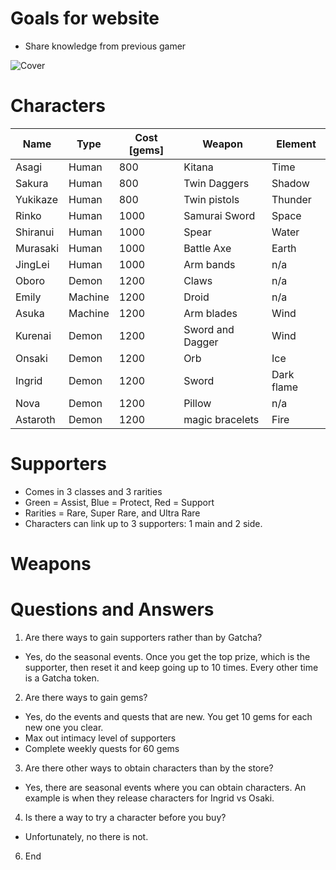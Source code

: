 # Goals for website
- Share knowledge from previous gamer

![Cover](https://external-content.duckduckgo.com/iu/?u=https%3A%2F%2Ftse1.mm.bing.net%2Fth%3Fid%3DOIP.1C2JmUMdAnf9UEs8ZP9RWAHaEn%26pid%3DApi&f=1)

# Characters

Name | Type | Cost [gems] | Weapon | Element
--- | --- | --- | --- | --- |
Asagi | Human | 800 | Kitana | Time
Sakura | Human | 800 | Twin Daggers | Shadow
Yukikaze | Human | 800 | Twin pistols | Thunder
Rinko | Human | 1000 | Samurai Sword | Space
Shiranui | Human | 1000 | Spear | Water
Murasaki | Human | 1000 | Battle Axe | Earth
JingLei | Human | 1000 | Arm bands | n/a
Oboro | Demon | 1200 | Claws | n/a
Emily | Machine | 1200 | Droid | n/a
Asuka | Machine | 1200 | Arm blades | Wind
Kurenai | Demon | 1200 | Sword and Dagger | Wind
Onsaki | Demon | 1200 | Orb | Ice
Ingrid | Demon | 1200 | Sword | Dark flame
Nova | Demon | 1200 | Pillow | n/a
Astaroth | Demon | 1200 | magic bracelets | Fire


# Supporters
- Comes in 3 classes and 3 rarities
- Green = Assist, Blue = Protect, Red = Support
- Rarities = Rare, Super Rare, and Ultra Rare
- Characters can link up to 3 supporters: 1 main and 2 side.


# Weapons
# Questions and Answers
1. Are there ways to gain supporters rather than by Gatcha?
- Yes, do the seasonal events. Once you get the top prize, which is the supporter, then reset it and keep going up to 10 times. Every other time is a Gatcha token.

2. Are there ways to gain gems?
- Yes, do the events and quests that are new. You get 10 gems for each new one you clear.
- Max out intimacy level of supporters
- Complete weekly quests for 60 gems

3. Are there other ways to obtain characters than by the store?
- Yes, there are seasonal events where you can obtain characters. An example is when they release characters for Ingrid vs Osaki.

4. Is there a way to try a character before you buy?
- Unfortunately, no there is not.

6. End
